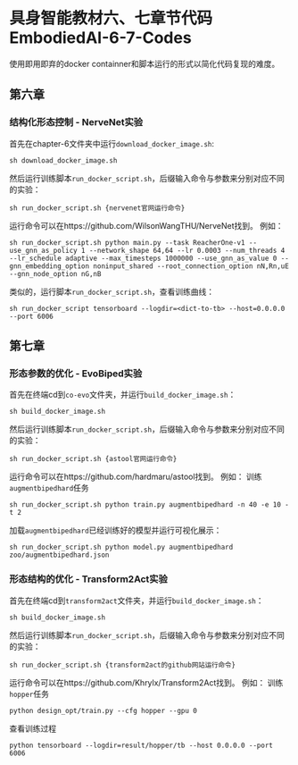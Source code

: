 # 具身智能教材六、七章节代码 EmbodiedAI-6-7-Codes
使用即用即弃的docker containner和脚本运行的形式以简化代码复现的难度。

## 第六章
### 结构化形态控制 - NerveNet实验

首先在chapter-6文件夹中运行`download_docker_image.sh`:
```shell
sh download_docker_image.sh
```
然后运行训练脚本`run_docker_script.sh`，后缀输入命令与参数来分别对应不同的实验：
```shell
sh run_docker_script.sh {nervenet官网运行命令}
```
运行命令可以在https://github.com/WilsonWangTHU/NerveNet找到。
例如：
```shell
sh run_docker_script.sh python main.py --task ReacherOne-v1 --use_gnn_as_policy 1 --network_shape 64,64 --lr 0.0003 --num_threads 4 --lr_schedule adaptive --max_timesteps 1000000 --use_gnn_as_value 0 --gnn_embedding_option noninput_shared --root_connection_option nN,Rn,uE --gnn_node_option nG,nB
```
类似的，运行脚本`run_docker_script.sh`，查看训练曲线：
```shell
sh run_docker_script tensorboard --logdir=<dict-to-tb> --host=0.0.0.0 --port 6006
```

## 第七章
### 形态参数的优化 - EvoBiped实验
首先在终端cd到`co-evo`文件夹，并运行`build_docker_image.sh`：
```shell
sh build_docker_image.sh
```
然后运行训练脚本`run_docker_script.sh`，后缀输入命令与参数来分别对应不同的实验：
```shell
sh run_docker_script.sh {astool官网运行命令}
```
运行命令可以在https://github.com/hardmaru/astool找到。
例如：
训练`augmentbipedhard`任务
```shell
sh run_docker_script.sh python train.py augmentbipedhard -n 40 -e 10 -t 2
```
加载`augmentbipedhard`已经训练好的模型并运行可视化展示：
```shell
sh run_docker_script.sh python model.py augmentbipedhard zoo/augmentbipedhard.json
```

### 形态结构的优化 - Transform2Act实验
首先在终端cd到`transform2act`文件夹，并运行`build_docker_image.sh`：
```shell
sh build_docker_image.sh
```
然后运行训练脚本`run_docker_script.sh`，后缀输入命令与参数来分别对应不同的实验：
```shell
sh run_docker_script.sh {transform2act的github网站运行命令}
```
运行命令可以在https://github.com/Khrylx/Transform2Act找到。
例如：
训练`hopper`任务
```shell
python design_opt/train.py --cfg hopper --gpu 0
```
查看训练过程
```shell
python tensorboard --logdir=result/hopper/tb --host 0.0.0.0 --port 6006
```